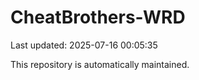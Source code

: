 # CheatBrothers-WRD

Last updated: 2025-07-16 00:05:35

This repository is automatically maintained.
